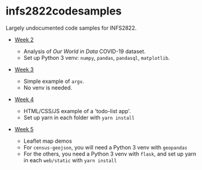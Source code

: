 # infs2822codesamples

Largely undocumented code samples for INFS2822.

- [Week 2](week2/)
    - Analysis of _Our World in Data_ COVID-19 dataset.
    - Set up Python 3 venv: `numpy`, `pandas`, `pandasql`, `matplotlib`.

- [Week 3](week3/) 
    - Simple example of `argv`.
    - No venv is needed.

- [Week 4](week4/)
    - HTML/CSS/JS example of a 'todo-list app'.
    - Set up yarn in each folder with `yarn install`

- [Week 5](week5/)
    - Leaflet map demos
    - For `census-geojson`, you will need a Python 3 venv with `geopandas`
    - For the others, you need a Python 3 venv with `flask`, and set up yarn in each `web/static` with `yarn install`